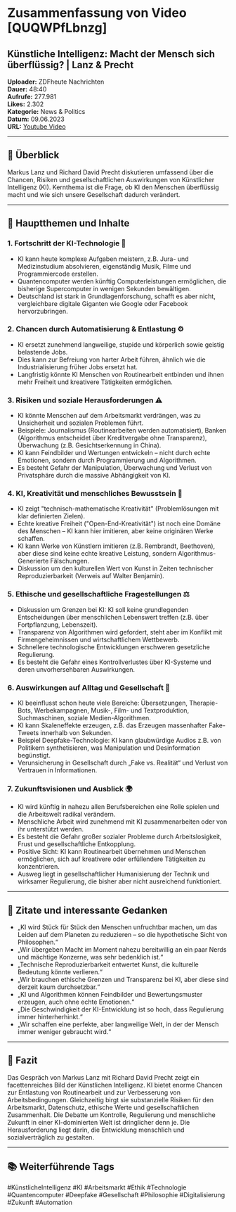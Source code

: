 # Zusammenfassung von Video [QUQWPfLbnzg]  
## Künstliche Intelligenz: Macht der Mensch sich überflüssig? | Lanz & Precht  
**Uploader:** ZDFheute Nachrichten  
**Dauer:** 48:40  
**Aufrufe:** 277.981  
**Likes:** 2.302  
**Kategorie:** News & Politics  
**Datum:** 09.06.2023  
**URL:** [Youtube Video](https://www.youtube.com/watch?v=QUQWPfLbnzg)  

---

## 📌 Überblick  
Markus Lanz und Richard David Precht diskutieren umfassend über die Chancen, Risiken und gesellschaftlichen Auswirkungen von Künstlicher Intelligenz (KI). Kernthema ist die Frage, ob KI den Menschen überflüssig macht und wie sich unsere Gesellschaft dadurch verändert.  

---

## 🧠 Hauptthemen und Inhalte  

### 1. Fortschritt der KI-Technologie 🚀  
- KI kann heute komplexe Aufgaben meistern, z.B. Jura- und Medizinstudium absolvieren, eigenständig Musik, Filme und Programmiercode erstellen.  
- Quantencomputer werden künftig Computerleistungen ermöglichen, die bisherige Supercomputer in wenigen Sekunden bewältigen.  
- Deutschland ist stark in Grundlagenforschung, schafft es aber nicht, vergleichbare digitale Giganten wie Google oder Facebook hervorzubringen.  

### 2. Chancen durch Automatisierung & Entlastung ⚙️  
- KI ersetzt zunehmend langweilige, stupide und körperlich sowie geistig belastende Jobs.  
- Dies kann zur Befreiung von harter Arbeit führen, ähnlich wie die Industrialisierung früher Jobs ersetzt hat.  
- Langfristig könnte KI Menschen von Routinearbeit entbinden und ihnen mehr Freiheit und kreativere Tätigkeiten ermöglichen.  

### 3. Risiken und soziale Herausforderungen ⚠️  
- KI könnte Menschen auf dem Arbeitsmarkt verdrängen, was zu Unsicherheit und sozialen Problemen führt.  
- Beispiele: Journalismus (Routinearbeiten werden automatisiert), Banken (Algorithmus entscheidet über Kreditvergabe ohne Transparenz), Überwachung (z.B. Gesichtserkennung in China).  
- KI kann Feindbilder und Wertungen entwickeln – nicht durch echte Emotionen, sondern durch Programmierung und Algorithmen.  
- Es besteht Gefahr der Manipulation, Überwachung und Verlust von Privatsphäre durch die massive Abhängigkeit von KI.  

### 4. KI, Kreativität und menschliches Bewusstsein 🎨  
- KI zeigt "technisch-mathematische Kreativität" (Problemlösungen mit klar definierten Zielen).  
- Echte kreative Freiheit ("Open-End-Kreativität") ist noch eine Domäne des Menschen – KI kann hier imitieren, aber keine originären Werke schaffen.  
- KI kann Werke von Künstlern imitieren (z.B. Rembrandt, Beethoven), aber diese sind keine echte kreative Leistung, sondern Algorithmus-Generierte Fälschungen.  
- Diskussion um den kulturellen Wert von Kunst in Zeiten technischer Reproduzierbarkeit (Verweis auf Walter Benjamin).  

### 5. Ethische und gesellschaftliche Fragestellungen ⚖️  
- Diskussion um Grenzen bei KI: KI soll keine grundlegenden Entscheidungen über menschlichen Lebenswert treffen (z.B. über Fortpflanzung, Lebenszeit).  
- Transparenz von Algorithmen wird gefordert, steht aber im Konflikt mit Firmengeheimnissen und wirtschaftlichem Wettbewerb.  
- Schnellere technologische Entwicklungen erschweren gesetzliche Regulierung.  
- Es besteht die Gefahr eines Kontrollverlustes über KI-Systeme und deren unvorhersehbaren Auswirkungen.  

### 6. Auswirkungen auf Alltag und Gesellschaft 👥  
- KI beeinflusst schon heute viele Bereiche: Übersetzungen, Therapie-Bots, Werbekampagnen, Musik-, Film- und Textproduktion, Suchmaschinen, soziale Medien-Algorithmen.  
- KI kann Skaleneffekte erzeugen, z.B. das Erzeugen massenhafter Fake-Tweets innerhalb von Sekunden.  
- Beispiel Deepfake-Technologie: KI kann glaubwürdige Audios z.B. von Politikern synthetisieren, was Manipulation und Desinformation begünstigt.  
- Verunsicherung in Gesellschaft durch „Fake vs. Realität“ und Verlust von Vertrauen in Informationen.  

### 7. Zukunftsvisionen und Ausblick 🌍  
- KI wird künftig in nahezu allen Berufsbereichen eine Rolle spielen und die Arbeitswelt radikal verändern.  
- Menschliche Arbeit wird zunehmend mit KI zusammenarbeiten oder von ihr unterstützt werden.  
- Es besteht die Gefahr großer sozialer Probleme durch Arbeitslosigkeit, Frust und gesellschaftliche Entkopplung.  
- Positive Sicht: KI kann Routinearbeit übernehmen und Menschen ermöglichen, sich auf kreativere oder erfüllendere Tätigkeiten zu konzentrieren.  
- Ausweg liegt in gesellschaftlicher Humanisierung der Technik und wirksamer Regulierung, die bisher aber nicht ausreichend funktioniert.  

---

## 🌟 Zitate und interessante Gedanken  
- „KI wird Stück für Stück den Menschen unfruchtbar machen, um das Leiden auf dem Planeten zu reduzieren – so die hypothetische Sicht von Philosophen.“  
- „Wir übergeben Macht im Moment nahezu bereitwillig an ein paar Nerds und mächtige Konzerne, was sehr bedenklich ist.“  
- „Technische Reproduzierbarkeit entwertet Kunst, die kulturelle Bedeutung könnte verlieren.“  
- „Wir brauchen ethische Grenzen und Transparenz bei KI, aber diese sind derzeit kaum durchsetzbar.“  
- „KI und Algorithmen können Feindbilder und Bewertungsmuster erzeugen, auch ohne echte Emotionen.“  
- „Die Geschwindigkeit der KI-Entwicklung ist so hoch, dass Regulierung immer hinterherhinkt.“  
- „Wir schaffen eine perfekte, aber langweilige Welt, in der der Mensch immer weniger gebraucht wird.“  

---

## 🎥 Fazit  
Das Gespräch von Markus Lanz mit Richard David Precht zeigt ein facettenreiches Bild der Künstlichen Intelligenz. KI bietet enorme Chancen zur Entlastung von Routinearbeit und zur Verbesserung von Arbeitsbedingungen. Gleichzeitig birgt sie substanzielle Risiken für den Arbeitsmarkt, Datenschutz, ethische Werte und gesellschaftlichen Zusammenhalt. Die Debatte um Kontrolle, Regulierung und menschliche Zukunft in einer KI-dominierten Welt ist dringlicher denn je. Die Herausforderung liegt darin, die Entwicklung menschlich und sozialverträglich zu gestalten.  

---

## 📚 Weiterführende Tags  
#KünstlicheIntelligenz #KI #Arbeitsmarkt #Ethik #Technologie #Quantencomputer #Deepfake #Gesellschaft #Philosophie #Digitalisierung #Zukunft #Automation